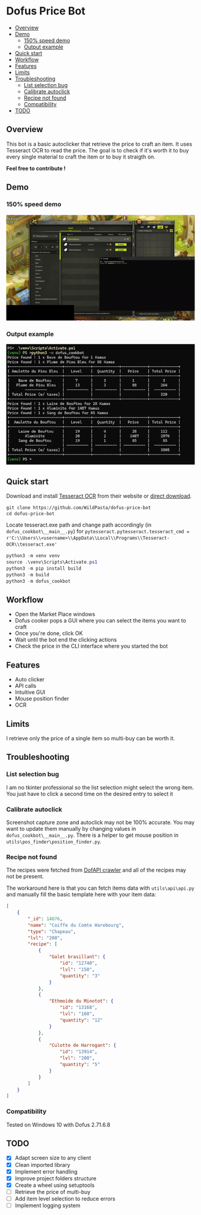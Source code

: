# Dofus Price Bot

* [Overview](#overview)
* [Demo](#demo)
    + [150% speed demo](#150%-speed-demo)
    + [Output example](#output-example)
* [Quick start](#quick-start)
* [Workflow](#workflow)
* [Features](#features)
* [Limits](#limits)
* [Troubleshooting](#troubleshooting)
    + [List selection bug](#list-selection-bug)
    + [Calibrate autoclick](#calibrate-autoclick)
    + [Recipe not found](#recipe-not-found)
    + [Compatibility](#compatibility)
* [TODO](#todo)

## Overview

This bot is a basic autoclicker that retrieve the price to craft an item.
It uses Tesseract OCR to read the price.
The goal is to check if it's worth it to buy every single material to craft the item or to buy it straigth on.

**Feel free to contribute !**

## Demo

### 150% speed demo

![](img/dofus-cooker-demo.gif)

### Output example

![](img/output_sample.png)

## Quick start

Download and install [Tesseract OCR](https://tesseract-ocr.github.io/tessdoc/Downloads.html) from their website or [direct download](https://sourceforge.net/projects/tesseract-ocr-alt/files/tesseract-ocr-setup-3.02.02.exe/download).

```
git clone https://github.com/WildPasta/dofus-price-bot
cd dofus-price-bot
```

Locate tesseract.exe path and change path accordingly (in `dofus_cookbot\__main__.py`) for `pytesseract.pytesseract.tesseract_cmd = r'C:\\Users\\<username>\\AppData\\Local\\Programs\\Tesseract-OCR\\tesseract.exe'`

```powershell
python3 -m venv venv
source .\venv\Scripts\Activate.ps1
python3 -m pip install build
python3 -m build
python3 -m dofus_cookbot
```

## Workflow

- Open the Market Place windows
- Dofus cooker pops a GUI where you can select the items you want to craft
- Once you're done, click OK
- Wait until the bot end the clicking actions
- Check the price in the CLI interface where you started the bot

## Features

- Auto clicker
- API calls 
- Intuitive GUI
- Mouse position finder
- OCR

## Limits

I retrieve only the price of a single item so multi-buy can be worth it.

## Troubleshooting

### List selection bug

I am no tkinter professional so the list selection might select the wrong item.
You just have to click a second time on the desired entry to select it

### Calibrate autoclick

Screenshot capture zone and autoclick may not be 100% accurate.
You may want to update them manually by changing values in `dofus_cookbot\__main__.py`.
There is a helper to get mouse position in `utils\pos_finder\position_finder.py`.

### Recipe not found

The recipes were fetched from [DofAPI crawler](https://github.com/dofapi/crawlit-dofus-encyclopedia-parser) and all of the recipes may not be present.

The workaround here is that you can fetch items data with `utils\api\api.py` and manually fill the basic template here with your item data:

```json
[
    {
        "_id": 14076,
        "name": "Coiffe du Comte Harebourg",
        "type": "Chapeau",
        "lvl": "200",
        "recipe": [
            {
                "Galet brasillant": {
                    "id": "12740",
                    "lvl": "150",
                    "quantity": "3"
                }
            },
            {
                "Ethmoïde du Minotot": {
                    "id": "13168",
                    "lvl": "160",
                    "quantity": "12"
                }
            },
            {
                "Culotte de Harrogant": {
                    "id": "13914",
                    "lvl": "200",
                    "quantity": "5"
                }
            }
        ]
    }
]
```

### Compatibility

Tested on Windows 10 with Dofus 2.71.6.8 

## TODO

- [X] Adapt screen size to any client
- [X] Clean imported library
- [x] Implement error handling
- [X] Improve project folders structure
- [x] Create a wheel using setuptools
- [ ] Retrieve the price of multi-buy
- [ ] Add item level selection to reduce errors
- [ ] Implement logging system

